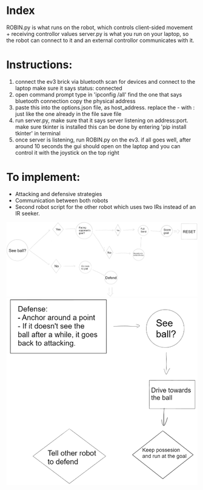 # Index
ROBIN.py is what runs on the robot, which controls client-sided movement + receiving controllor values
server.py is what you run on your laptop, so the robot can connect to it and an external controllor communicates with it.

# Instructions:
1. connect the ev3 brick via bluetooth
	scan for devices and connect to the laptop
	make sure it says status: connected
2. open command prompt
	type in 'ipconfig /all'
	find the one that says bluetooth connection
	copy the physical address
3. paste this into the options.json file, as host_address.
	replace the - with : just like the one already in the file
	save file
4. run server.py, make sure that it says server listening on address:port.
	make sure tkinter is installed
	this can be done by entering 'pip install tkinter' in terminal
5. once server is listening, run ROBIN.py on the ev3.
	if all goes well, after around 10 seconds the gui should open on the laptop and you can control it with the joystick on the top right

# To implement:
- Attacking and defensive strategies
- Communication between both robots
- Second robot script for the other robot which uses two IRs instead of an IR seeker.

![Flowchart](/assets/img1.png?raw=true "Flowchart")
![Defense](/assets/img2.png?raw=true "Defense")
